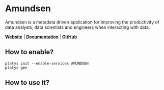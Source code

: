 # Amundsen

Amundsen is a metadata driven application for improving the productivity of data analysts, data scientists and engineers when interacting with data. 

**[Website](https://www.amundsen.io/)** | **[Documentation](https://www.amundsen.io/amundsen/)** | **[GitHub](https://github.com/amundsen-io/amundsen)**

## How to enable?

```
platys init --enable-services AMUNDSEN
platys gen
```

## How to use it?


